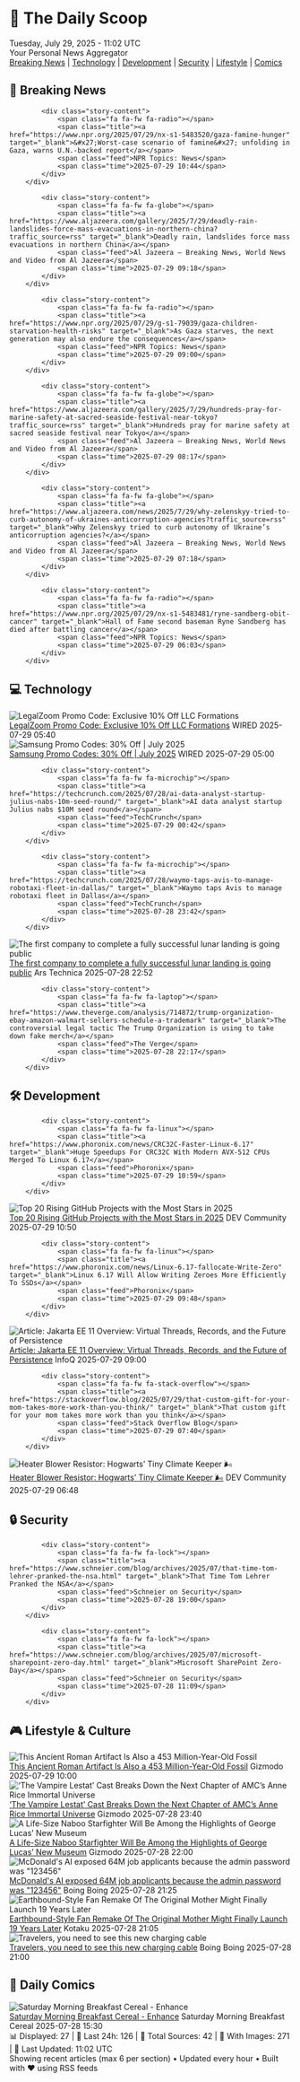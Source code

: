 <!-- Processing 54 RSS feeds at 2025-07-29 11:01:43 UTC -->
<!-- Processing: Saturday Morning Breakfast Cereal -->
<!-- Processing: Penny Arcade -->
<!-- Processing: Poorly Drawn Lines -->
<!-- Processing: Garfield -->
<!-- Processing: Dilbert -->
<!-- Processing: Cyanide & Happiness -->
<!-- Processing: CNN Top Stories -->
<!-- Processing: BBC Breaking News -->
<!-- Processing: NPR News -->
<!-- Processing: CBC News -->
<!-- Error processing https://rss.cbc.ca/lineup/topstories.xml: The read operation timed out -->
<!-- Processing: Reuters Top News -->
<!-- Processing: Associated Press Breaking -->
<!-- Processing: Guardian World News -->
<!-- Processing: Ars Technica -->
<!-- Processing: O'Reilly Radar -->
<!-- Processing: Slashdot -->
<!-- Processing: Dev.to -->
<!-- Processing: StackOverflow Blog -->
<!-- Processing: Phoronix Linux News -->
<!-- Processing: It's FOSS -->
<!-- Processing: OMG! Ubuntu -->
<!-- Processing: Linux.com -->
<!-- Processing: Ubuntu Blog -->
<!-- Processing: GitHub Blog -->
<!-- Processing: GitLab Blog -->
<!-- Processing: Coding Horror -->
<!-- Processing: Gizmodo -->
<!-- Processing: Krebs on Security -->
<!-- Generated 5 new posts out of 28 feeds processed -->
<div class="newspaper-header">
    <h1 class="newspaper-title">📰 The Daily Scoop</h1>
    <div class="newspaper-date">Tuesday, July 29, 2025 - 11:02 UTC</div>
    <div class="newspaper-subtitle">Your Personal News Aggregator</div>
</div>

<div class="newspaper-nav">
    <a href="#breaking">Breaking News</a> |
    <a href="#tech">Technology</a> |
    <a href="#dev">Development</a> |
    <a href="#security">Security</a> |
    <a href="#lifestyle">Lifestyle</a> |
    <a href="#webcomics">Comics</a>
</div>

<div class="news-section breaking-news" id="breaking">
<h2 class="section-header">🚨 Breaking News</h2>
<div class="stories-container">
<div class="story">
            
            <div class="story-content">
                <span class="fa fa-fw fa-radio"></span>
                <span class="title"><a href="https://www.npr.org/2025/07/29/nx-s1-5483520/gaza-famine-hunger" target="_blank">&#x27;Worst-case scenario of famine&#x27; unfolding in Gaza, warns U.N.-backed report</a></span>
                <span class="feed">NPR Topics: News</span>
                <span class="time">2025-07-29 10:44</span>
            </div>
        </div>
<div class="story">
            
            <div class="story-content">
                <span class="fa fa-fw fa-globe"></span>
                <span class="title"><a href="https://www.aljazeera.com/gallery/2025/7/29/deadly-rain-landslides-force-mass-evacuations-in-northern-china?traffic_source=rss" target="_blank">Deadly rain, landslides force mass evacuations in northern China</a></span>
                <span class="feed">Al Jazeera – Breaking News, World News and Video from Al Jazeera</span>
                <span class="time">2025-07-29 09:18</span>
            </div>
        </div>
<div class="story">
            
            <div class="story-content">
                <span class="fa fa-fw fa-radio"></span>
                <span class="title"><a href="https://www.npr.org/2025/07/29/g-s1-79039/gaza-children-starvation-health-risks" target="_blank">As Gaza starves, the next generation may also endure the consequences</a></span>
                <span class="feed">NPR Topics: News</span>
                <span class="time">2025-07-29 09:00</span>
            </div>
        </div>
<div class="story">
            
            <div class="story-content">
                <span class="fa fa-fw fa-globe"></span>
                <span class="title"><a href="https://www.aljazeera.com/gallery/2025/7/29/hundreds-pray-for-marine-safety-at-sacred-seaside-festival-near-tokyo?traffic_source=rss" target="_blank">Hundreds pray for marine safety at sacred seaside festival near Tokyo</a></span>
                <span class="feed">Al Jazeera – Breaking News, World News and Video from Al Jazeera</span>
                <span class="time">2025-07-29 08:17</span>
            </div>
        </div>
<div class="story">
            
            <div class="story-content">
                <span class="fa fa-fw fa-globe"></span>
                <span class="title"><a href="https://www.aljazeera.com/news/2025/7/29/why-zelenskyy-tried-to-curb-autonomy-of-ukraines-anticorruption-agencies?traffic_source=rss" target="_blank">Why Zelenskyy tried to curb autonomy of Ukraine’s anticorruption agencies?</a></span>
                <span class="feed">Al Jazeera – Breaking News, World News and Video from Al Jazeera</span>
                <span class="time">2025-07-29 07:18</span>
            </div>
        </div>
<div class="story">
            
            <div class="story-content">
                <span class="fa fa-fw fa-radio"></span>
                <span class="title"><a href="https://www.npr.org/2025/07/29/nx-s1-5483481/ryne-sandberg-obit-cancer" target="_blank">Hall of Fame second baseman Ryne Sandberg has died after battling cancer</a></span>
                <span class="feed">NPR Topics: News</span>
                <span class="time">2025-07-29 06:03</span>
            </div>
        </div>
</div>
</div>
<div class="news-section tech-news" id="tech">
<h2 class="section-header">💻 Technology</h2>
<div class="stories-container">
<div class="story">
            <img src="https://media.wired.com/photos/67b63b9b7d355db73b38e0c2/master/pass/WIRED-Coupons-R2_11.png" alt="LegalZoom Promo Code: Exclusive 10% Off LLC Formations" class="story-image" loading="lazy" onerror="this.style.display='none'">
            <div class="story-content">
                <span class="fa fa-fw fa-bolt"></span>
                <span class="title"><a href="https://www.wired.com/story/legalzoom-promo-code/" target="_blank">LegalZoom Promo Code: Exclusive 10% Off LLC Formations</a></span>
                <span class="feed">WIRED</span>
                <span class="time">2025-07-29 05:40</span>
            </div>
        </div>
<div class="story">
            <img src="https://media.wired.com/photos/66ea077251891e6d3cb5d5cf/master/pass/WIRED-Coupons-3.jpg" alt="Samsung Promo Codes: 30% Off | July 2025" class="story-image" loading="lazy" onerror="this.style.display='none'">
            <div class="story-content">
                <span class="fa fa-fw fa-bolt"></span>
                <span class="title"><a href="https://www.wired.com/story/samsung-promo-codes/" target="_blank">Samsung Promo Codes: 30% Off | July 2025</a></span>
                <span class="feed">WIRED</span>
                <span class="time">2025-07-29 05:00</span>
            </div>
        </div>
<div class="story">
            
            <div class="story-content">
                <span class="fa fa-fw fa-microchip"></span>
                <span class="title"><a href="https://techcrunch.com/2025/07/28/ai-data-analyst-startup-julius-nabs-10m-seed-round/" target="_blank">AI data analyst startup Julius nabs $10M seed round</a></span>
                <span class="feed">TechCrunch</span>
                <span class="time">2025-07-29 00:42</span>
            </div>
        </div>
<div class="story">
            
            <div class="story-content">
                <span class="fa fa-fw fa-microchip"></span>
                <span class="title"><a href="https://techcrunch.com/2025/07/28/waymo-taps-avis-to-manage-robotaxi-fleet-in-dallas/" target="_blank">Waymo taps Avis to manage robotaxi fleet in Dallas</a></span>
                <span class="feed">TechCrunch</span>
                <span class="time">2025-07-28 23:42</span>
            </div>
        </div>
<div class="story">
            <img src="https://cdn.arstechnica.net/wp-content/uploads/2025/07/flylogo-500x500.jpg" alt="The first company to complete a fully successful lunar landing is going public" class="story-image" loading="lazy" onerror="this.style.display='none'">
            <div class="story-content">
                <span class="fa fa-fw fa-cog"></span>
                <span class="title"><a href="https://arstechnica.com/space/2025/07/the-first-company-to-complete-a-fully-successful-lunar-landing-is-going-public/" target="_blank">The first company to complete a fully successful lunar landing is going public</a></span>
                <span class="feed">Ars Technica</span>
                <span class="time">2025-07-28 22:52</span>
            </div>
        </div>
<div class="story">
            
            <div class="story-content">
                <span class="fa fa-fw fa-laptop"></span>
                <span class="title"><a href="https://www.theverge.com/analysis/714872/trump-organization-ebay-amazon-walmart-sellers-schedule-a-trademark" target="_blank">The controversial legal tactic The Trump Organization is using to take down fake merch</a></span>
                <span class="feed">The Verge</span>
                <span class="time">2025-07-28 22:17</span>
            </div>
        </div>
</div>
</div>
<div class="news-section dev-news" id="dev">
<h2 class="section-header">🛠️ Development</h2>
<div class="stories-container">
<div class="story">
            
            <div class="story-content">
                <span class="fa fa-fw fa-linux"></span>
                <span class="title"><a href="https://www.phoronix.com/news/CRC32C-Faster-Linux-6.17" target="_blank">Huge Speedups For CRC32C With Modern AVX-512 CPUs Merged To Linux 6.17</a></span>
                <span class="feed">Phoronix</span>
                <span class="time">2025-07-29 10:59</span>
            </div>
        </div>
<div class="story">
            <img src="https://media2.dev.to/dynamic/image/width=800%2Cheight=%2Cfit=scale-down%2Cgravity=auto%2Cformat=auto/https%3A%2F%2Fdev-to-uploads.s3.amazonaws.com%2Fuploads%2Farticles%2Fkn31r9fkeigs8bmymu9r.png" alt="Top 20 Rising GitHub Projects with the Most Stars in 2025" class="story-image" loading="lazy" onerror="this.style.display='none'">
            <div class="story-content">
                <span class="fa fa-fw fa-code"></span>
                <span class="title"><a href="https://dev.to/therealmrmumba/top-20-rising-github-projects-with-the-most-stars-in-2025-3idf" target="_blank">Top 20 Rising GitHub Projects with the Most Stars in 2025</a></span>
                <span class="feed">DEV Community</span>
                <span class="time">2025-07-29 10:50</span>
            </div>
        </div>
<div class="story">
            
            <div class="story-content">
                <span class="fa fa-fw fa-linux"></span>
                <span class="title"><a href="https://www.phoronix.com/news/Linux-6.17-fallocate-Write-Zero" target="_blank">Linux 6.17 Will Allow Writing Zeroes More Efficiently To SSDs</a></span>
                <span class="feed">Phoronix</span>
                <span class="time">2025-07-29 09:48</span>
            </div>
        </div>
<div class="story">
            <img src="https://res.infoq.com/articles/jakarta-ee-11-overview/en/headerimage/jakarta-ee-11-overview-header-1753179997354.jpg" alt="Article: Jakarta EE 11 Overview: Virtual Threads, Records, and the Future of Persistence" class="story-image" loading="lazy" onerror="this.style.display='none'">
            <div class="story-content">
                <span class="fa fa-fw fa-info-circle"></span>
                <span class="title"><a href="https://www.infoq.com/articles/jakarta-ee-11-overview/?utm_campaign=infoq_content&utm_source=infoq&utm_medium=feed&utm_term=global" target="_blank">Article: Jakarta EE 11 Overview: Virtual Threads, Records, and the Future of Persistence</a></span>
                <span class="feed">InfoQ</span>
                <span class="time">2025-07-29 09:00</span>
            </div>
        </div>
<div class="story">
            
            <div class="story-content">
                <span class="fa fa-fw fa-stack-overflow"></span>
                <span class="title"><a href="https://stackoverflow.blog/2025/07/29/that-custom-gift-for-your-mom-takes-more-work-than-you-think/" target="_blank">That custom gift for your mom takes more work than you think</a></span>
                <span class="feed">Stack Overflow Blog</span>
                <span class="time">2025-07-29 07:40</span>
            </div>
        </div>
<div class="story">
            <img src="https://media2.dev.to/dynamic/image/width=800%2Cheight=%2Cfit=scale-down%2Cgravity=auto%2Cformat=auto/https%3A%2F%2Fdev-to-uploads.s3.amazonaws.com%2Fuploads%2Farticles%2Feasx0dfbdakciaruphnz.png" alt="Heater Blower Resistor: Hogwarts’ Tiny Climate Keeper 🌬️" class="story-image" loading="lazy" onerror="this.style.display='none'">
            <div class="story-content">
                <span class="fa fa-fw fa-code"></span>
                <span class="title"><a href="https://dev.to/ersajay/heater-blower-resistor-hogwarts-tiny-climate-keeper-20n3" target="_blank">Heater Blower Resistor: Hogwarts’ Tiny Climate Keeper 🌬️</a></span>
                <span class="feed">DEV Community</span>
                <span class="time">2025-07-29 06:48</span>
            </div>
        </div>
</div>
</div>
<div class="news-section security-news" id="security">
<h2 class="section-header">🔒 Security</h2>
<div class="stories-container">
<div class="story">
            
            <div class="story-content">
                <span class="fa fa-fw fa-lock"></span>
                <span class="title"><a href="https://www.schneier.com/blog/archives/2025/07/that-time-tom-lehrer-pranked-the-nsa.html" target="_blank">That Time Tom Lehrer Pranked the NSA</a></span>
                <span class="feed">Schneier on Security</span>
                <span class="time">2025-07-28 19:00</span>
            </div>
        </div>
<div class="story">
            
            <div class="story-content">
                <span class="fa fa-fw fa-lock"></span>
                <span class="title"><a href="https://www.schneier.com/blog/archives/2025/07/microsoft-sharepoint-zero-day.html" target="_blank">Microsoft SharePoint Zero-Day</a></span>
                <span class="feed">Schneier on Security</span>
                <span class="time">2025-07-28 11:09</span>
            </div>
        </div>
</div>
</div>
<div class="news-section lifestyle-news" id="lifestyle">
<h2 class="section-header">🎮 Lifestyle & Culture</h2>
<div class="stories-container">
<div class="story">
            <img src="https://gizmodo.com/app/uploads/2025/07/trilobite-pendant.jpg" alt="This Ancient Roman Artifact Is Also a 453 Million-Year-Old Fossil" class="story-image" loading="lazy" onerror="this.style.display='none'">
            <div class="story-content">
                <span class="fa fa-fw fa-computer"></span>
                <span class="title"><a href="https://gizmodo.com/this-ancient-roman-artifact-is-also-a-453-million-year-old-fossil-2000635837" target="_blank">This Ancient Roman Artifact Is Also a 453 Million-Year-Old Fossil</a></span>
                <span class="feed">Gizmodo</span>
                <span class="time">2025-07-29 10:00</span>
            </div>
        </div>
<div class="story">
            <img src="https://gizmodo.com/app/uploads/2025/07/iwtv-junket-sdcc-25.jpg" alt="‘The Vampire Lestat’ Cast Breaks Down the Next Chapter of AMC’s Anne Rice Immortal Universe" class="story-image" loading="lazy" onerror="this.style.display='none'">
            <div class="story-content">
                <span class="fa fa-fw fa-computer"></span>
                <span class="title"><a href="https://gizmodo.com/the-vampire-lestat-cast-breaks-down-the-next-chapter-of-amcs-anne-rice-immortal-universe-2000635891" target="_blank">‘The Vampire Lestat’ Cast Breaks Down the Next Chapter of AMC’s Anne Rice Immortal Universe</a></span>
                <span class="feed">Gizmodo</span>
                <span class="time">2025-07-28 23:40</span>
            </div>
        </div>
<div class="story">
            <img src="https://gizmodo.com/app/uploads/2025/07/George-Lucas-SDCC.jpg" alt="A Life-Size Naboo Starfighter Will Be Among the Highlights of George Lucas’ New Museum" class="story-image" loading="lazy" onerror="this.style.display='none'">
            <div class="story-content">
                <span class="fa fa-fw fa-computer"></span>
                <span class="title"><a href="https://gizmodo.com/a-life-size-naboo-starfighter-will-be-among-the-highlights-of-george-lucas-new-museum-2000635731" target="_blank">A Life-Size Naboo Starfighter Will Be Among the Highlights of George Lucas’ New Museum</a></span>
                <span class="feed">Gizmodo</span>
                <span class="time">2025-07-28 22:00</span>
            </div>
        </div>
<div class="story">
            <img src="https://i0.wp.com/boingboing.net/wp-content/uploads/2016/10/IT-beschizza.jpg?fit=2000%2C1125&amp;quality=60&amp;ssl=1" alt="McDonald&#x27;s AI exposed 64M job applicants because the admin password was &quot;123456&quot;" class="story-image" loading="lazy" onerror="this.style.display='none'">
            <div class="story-content">
                <span class="fa fa-fw fa-arrow-right"></span>
                <span class="title"><a href="https://boingboing.net/2025/07/28/mcdonalds-ai-exposed-64m-job-applicants-because-the-password-was-123456.html" target="_blank">McDonald&#x27;s AI exposed 64M job applicants because the admin password was &quot;123456&quot;</a></span>
                <span class="feed">Boing Boing</span>
                <span class="time">2025-07-28 21:25</span>
            </div>
        </div>
<div class="story">
            <img src="https://i.kinja-img.com/image/upload/c_fit,q_80,w_636/4d535af97d89abf14762c359412268ab.png" alt="Earthbound-Style Fan Remake Of The Original Mother Might Finally Launch 19 Years Later" class="story-image" loading="lazy" onerror="this.style.display='none'">
            <div class="story-content">
                <span class="fa fa-fw fa-gamepad"></span>
                <span class="title"><a href="https://kotaku.com/earthbound-beginnings-remake-romhack-nintendo-trailer-1851787185" target="_blank">Earthbound-Style Fan Remake Of The Original Mother Might Finally Launch 19 Years Later</a></span>
                <span class="feed">Kotaku</span>
                <span class="time">2025-07-28 21:05</span>
            </div>
        </div>
<div class="story">
            <img src="https://i0.wp.com/boingboing.net/wp-content/uploads/2025/07/Statik%C2%AE-MagStack%E2%84%A2-Duo-Apple-Watch-Charger.png?fit=2250%2C1500&amp;quality=55&amp;ssl=1" alt="Travelers, you need to see this new charging cable" class="story-image" loading="lazy" onerror="this.style.display='none'">
            <div class="story-content">
                <span class="fa fa-fw fa-arrow-right"></span>
                <span class="title"><a href="https://boingboing.net/2025/07/28/travelers-you-need-to-see-this-new-charging-cable.html" target="_blank">Travelers, you need to see this new charging cable</a></span>
                <span class="feed">Boing Boing</span>
                <span class="time">2025-07-28 21:00</span>
            </div>
        </div>
</div>
</div>
<div class="news-section webcomics-section" id="webcomics">
<h2 class="section-header">🎨 Daily Comics</h2>
<div class="stories-container">
<div class="story">
            <img src="https://www.smbc-comics.com/comics/1753679085-20250728.png" alt="Saturday Morning Breakfast Cereal - Enhance" class="story-image" loading="lazy" onerror="this.style.display='none'">
            <div class="story-content">
                <span class="fa fa-fw fa-smile"></span>
                <span class="title"><a href="https://www.smbc-comics.com/comic/enhance-2" target="_blank">Saturday Morning Breakfast Cereal - Enhance</a></span>
                <span class="feed">Saturday Morning Breakfast Cereal</span>
                <span class="time">2025-07-28 15:30</span>
            </div>
        </div>
</div>
</div>

<div class="newspaper-footer">
    <div class="stats">
        📊 Displayed: 27 | 📅 Last 24h: 126 | 📡 Total Sources: 42 | 📸 With Images: 271 |
        🔄 Last Updated: 11:02 UTC
    </div>
    <div class="footer-note">
        Showing recent articles (max 6 per section) • Updated every hour • Built with ❤️ using RSS feeds
    </div>
</div>
